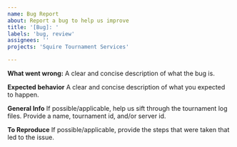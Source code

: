 ```yaml
---
name: Bug Report
about: Report a bug to help us improve
title: '[Bug]: '
labels: 'bug, review'
assignees: ''
projects: 'Squire Tournament Services'

---
```


**What went wrong:**
A clear and concise description of what the bug is.

**Expected behavior**
A clear and concise description of what you expected to happen.

**General Info**
If possible/applicable, help us sift through the tournament log files. Provide a name, tournament id, and/or server id.

**To Reproduce**
If possible/applicable, provide the steps that were taken that led to the issue.
